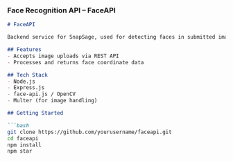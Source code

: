### **Face Recognition API – FaceAPI**

```markdown
# FaceAPI

Backend service for SnapSage, used for detecting faces in submitted images using OpenCV or face-api.js.

## Features
- Accepts image uploads via REST API
- Processes and returns face coordinate data

## Tech Stack
- Node.js
- Express.js
- face-api.js / OpenCV
- Multer (for image handling)

## Getting Started

```bash
git clone https://github.com/yourusername/faceapi.git
cd faceapi
npm install
npm star
